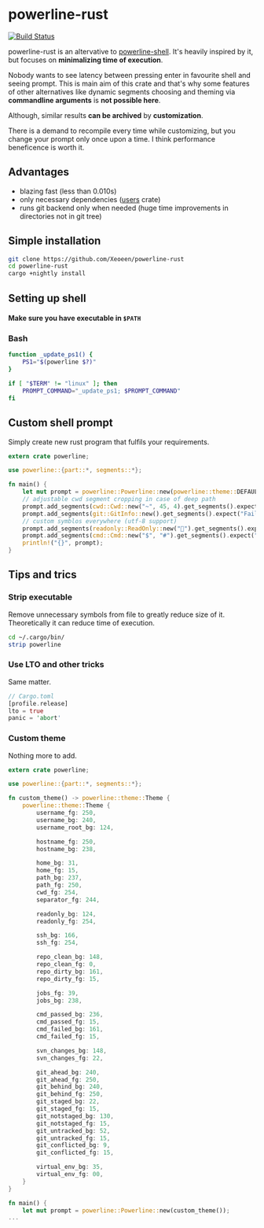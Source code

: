 # powerline-rust
[![Build Status](https://travis-ci.org/Xeoeen/powerline-rust.svg?branch=lib)](https://travis-ci.org/Xeoeen/powerline-rust)

powerline-rust is an altervative to [powerline-shell](https://github.com/b-ryan/powerline-shell). It's heavily inspired by it, but focuses on **minimalizing time of execution**.

Nobody wants to see latency between pressing enter in favourite shell and seeing prompt. This is main aim of this crate and that's why some features of other alternatives like dynamic segments choosing and theming via **commandline arguments** is **not possible here**.

Although, similar results **can be archived** by **customization**.

There is a demand to recompile every time while customizing, but you change your prompt only once upon a time. I think performance beneficence is worth it.

## Advantages 
- blazing fast (less than 0.010s)
- only necessary dependencies  ([users](https://crates.io/crates/users) crate)
- runs git backend only when needed (huge time improvements in directories not in git tree)
## Simple installation
```bash
git clone https://github.com/Xeoeen/powerline-rust
cd powerline-rust
cargo +nightly install
```
## Setting up shell
#### Make sure you have executable in `$PATH`
### Bash
```bash
function _update_ps1() {
    PS1="$(powerline $?)"
}

if [ "$TERM" != "linux" ]; then
    PROMPT_COMMAND="_update_ps1; $PROMPT_COMMAND"
fi
```

## Custom shell prompt
Simply create new rust program that fulfils your requirements.
```rust
extern crate powerline;

use powerline::{part::*, segments::*};

fn main() {
	let mut prompt = powerline::Powerline::new(powerline::theme::DEFAULT_THEME);
	// adjustable cwd segment cropping in case of deep path
	prompt.add_segments(cwd::Cwd::new("~", 45, 4).get_segments().expect("Failed seg: Cwd"));
	prompt.add_segments(git::GitInfo::new().get_segments().expect("Failed seg: Git"));
	// custom symblos everywhere (utf-8 support)
	prompt.add_segments(readonly::ReadOnly::new("").get_segments().expect("Failed seg: ReadOnly"));
	prompt.add_segments(cmd::Cmd::new("$", "#").get_segments().expect("Failed seg: Cmd"));
	println!("{}", prompt);
}

```
## Tips and trics
### Strip executable
Remove unnecessary symbols from file to greatly reduce size of it.
Theoretically it can reduce time of execution.
```bash
cd ~/.cargo/bin/
strip powerline
```
### Use LTO and other tricks
Same matter.
```rust
// Cargo.toml
[profile.release]
lto = true
panic = 'abort'
```

### Custom theme
Nothing more to add.
```rust
extern crate powerline;

use powerline::{part::*, segments::*};

fn custom_theme() -> powerline::theme::Theme {
	powerline::theme::Theme {
		username_fg: 250,
		username_bg: 240,
		username_root_bg: 124,

		hostname_fg: 250,
		hostname_bg: 238,

		home_bg: 31,
		home_fg: 15,
		path_bg: 237,
		path_fg: 250,
		cwd_fg: 254,
		separator_fg: 244,

		readonly_bg: 124,
		readonly_fg: 254,

		ssh_bg: 166,
		ssh_fg: 254,

		repo_clean_bg: 148,
		repo_clean_fg: 0,
		repo_dirty_bg: 161,
		repo_dirty_fg: 15,

		jobs_fg: 39,
		jobs_bg: 238,

		cmd_passed_bg: 236,
		cmd_passed_fg: 15,
		cmd_failed_bg: 161,
		cmd_failed_fg: 15,

		svn_changes_bg: 148,
		svn_changes_fg: 22,

		git_ahead_bg: 240,
		git_ahead_fg: 250,
		git_behind_bg: 240,
		git_behind_fg: 250,
		git_staged_bg: 22,
		git_staged_fg: 15,
		git_notstaged_bg: 130,
		git_notstaged_fg: 15,
		git_untracked_bg: 52,
		git_untracked_fg: 15,
		git_conflicted_bg: 9,
		git_conflicted_fg: 15,

		virtual_env_bg: 35,
		virtual_env_fg: 00,
	}
}

fn main() {
	let mut prompt = powerline::Powerline::new(custom_theme());
...
```



